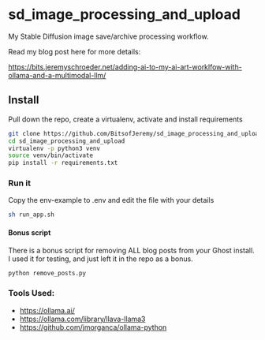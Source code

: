 # sd_image_processing_and_upload

My Stable Diffusion image save/archive processing workflow.

Read my blog post here for more details:

https://bits.jeremyschroeder.net/adding-ai-to-my-ai-art-worklfow-with-ollama-and-a-multimodal-llm/

## Install

Pull down the repo, create a virtualenv, activate and install requirements

```bash
git clone https://github.com/BitsofJeremy/sd_image_processing_and_upload.git
cd sd_image_processing_and_upload
virtualenv -p python3 venv
source venv/bin/activate
pip install -r requirements.txt
```

### Run it

Copy the env-example to .env and edit the file with your details

```bash
sh run_app.sh
```

#### Bonus script

There is a bonus script for removing ALL blog posts from your Ghost install. 
I used it for testing, and just left it in the repo as a bonus.

```bash
python remove_posts.py
```

### Tools Used: 
- https://ollama.ai/ 
- https://ollama.com/library/llava-llama3
- https://github.com/jmorganca/ollama-python


